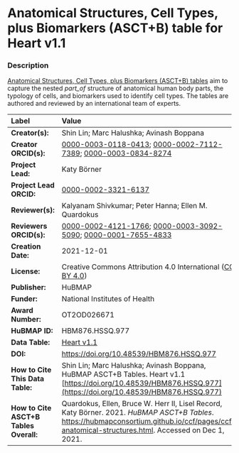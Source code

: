 # Anatomical Structures, Cell Types, plus Biomarkers (ASCT+B) table for Heart v1.1

### Description
[Anatomical Structures, Cell Types, plus Biomarkers (ASCT+B) tables](https://hubmapconsortium.github.io/ccf/pages/ccf-anatomical-structures.html) aim to capture the nested *part_of* structure of anatomical human body parts, the typology of cells, and biomarkers used to identify cell types. The tables are authored and reviewed by an international team of experts.

| Label | Value |
| :------------- |:-------------|
| **Creator(s):** | Shin Lin; Marc Halushka; Avinash Boppana |
| **Creator ORCID(s):** | [0000-0003-0118-0413](https://orcid.org/0000-0003-0118-0413); [0000-0002-7112-7389](https://orcid.org/0000-0002-7112-7389); [0000-0003-0834-8274](https://orcid.org/0000-0003-0834-8274) |
| **Project Lead:** | Katy B&ouml;rner |
| **Project Lead ORCID:** | [0000-0002-3321-6137](https://orcid.org/0000-0002-3321-6137) |
| **Reviewer(s):** | Kalyanam Shivkumar; Peter Hanna; Ellen M. Quardokus
| **Reviewers ORCID(s):** |[0000-0002-4121-1766](https://orcid.org/0000-0002-4121-1766); [0000-0003-3092-5090](https://orcid.org/0000-0003-3092-5090); [0000-0001-7655-4833](https://orcid.org/0000-0001-7655-4833)|
| **Creation Date:** | 2021-12-01 |
| **License:** | Creative Commons Attribution 4.0 International ([CC BY 4.0](https://creativecommons.org/licenses/by/4.0/)) |
| **Publisher:** | HuBMAP |
| **Funder:** | National Institutes of Health |
| **Award Number:** | OT2OD026671 |
| **HuBMAP ID:** | HBM876.HSSQ.977 |
| **Data Table:** | [Heart v1.1](https://hubmapconsortium.github.io/ccf-releases/v1.1/asct-b/ASCT-B_VH_Heart.csv) |
| **DOI:** | https://doi.org/10.48539/HBM876.HSSQ.977 |
| **How to Cite This Data Table:** | Shin Lin; Marc Halushka; Avinash Boppana, HuBMAP ASCT+B Tables. Heart v1.1 [https://doi.org/10.48539/HBM876.HSSQ.977](https://doi.org/10.48539/HBM876.HSSQ.977) |
| **How to Cite ASCT+B Tables Overall:** | Quardokus, Ellen, Bruce W. Herr II, Lisel Record, Katy B&ouml;rner. 2021. *HuBMAP ASCT+B Tables*. https://hubmapconsortium.github.io/ccf/pages/ccf-anatomical-structures.html. Accessed on Dec 1, 2021. |
